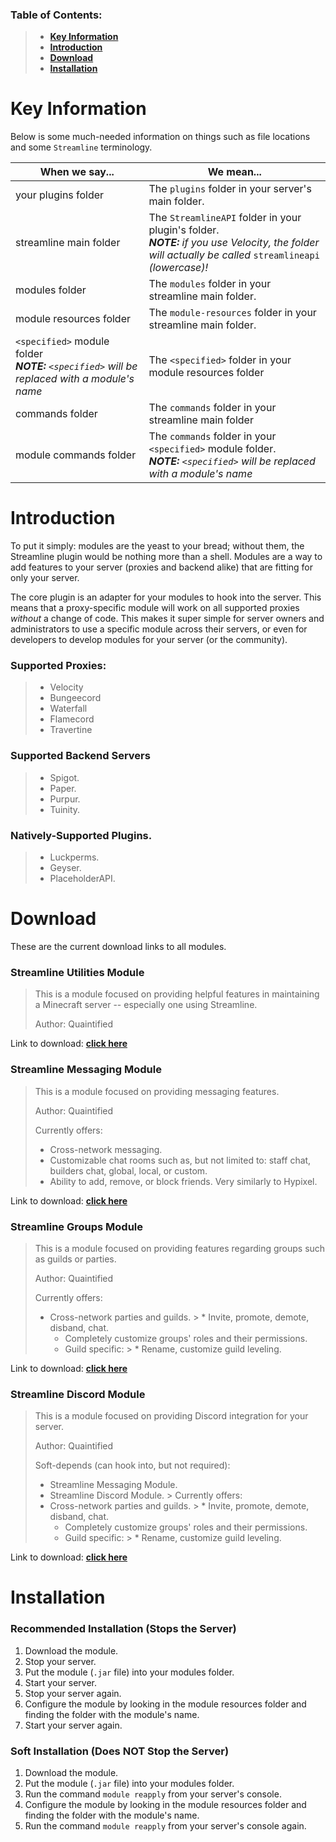 ### Table of Contents:
> * [**Key Information**](#key-information)
> * [**Introduction**](#introduction)
> * [**Download**](#download)
> * [**Installation**](#installation)

# Key Information
Below is some much-needed information on things such as file locations and some `Streamline` terminology.

| When we say...                                                                                  | We mean...                                                                                                                                                 |
|-------------------------------------------------------------------------------------------------|------------------------------------------------------------------------------------------------------------------------------------------------------------|
| your plugins folder                                                                             | The `plugins` folder in your server's main folder.                                                                                                         |
| streamline main folder                                                                          | The `StreamlineAPI` folder in your plugin's folder.<br/>***NOTE:** if you use Velocity, the folder will actually be called* `streamlineapi` *(lowercase)!* |
| modules folder                                                                                  | The `modules` folder in your streamline main folder.                                                                                                       |
| module resources folder                                                                         | The `module-resources` folder in your streamline main folder.                                                                                              |
| `<specified>` module folder<br/>***NOTE:** `<specified>` will be replaced with a module's name* | The `<specified>` folder in your module resources folder                                                                                                   |
| commands folder                                                                                 | The `commands` folder in your streamline main folder                                                                                                       |
| module commands folder                                                                          | The `commands` folder in your `<specified>` module folder.<br/>***NOTE:** `<specified>` will be replaced with a module's name*                             |


# Introduction
To put it simply: modules are the yeast to your bread; without them, the Streamline plugin would be nothing more than a shell. Modules are a way to add features to your server (proxies and backend alike) that are fitting for only your server.

The core plugin is an adapter for your modules to hook into the server. This means that a proxy-specific module will work on all supported proxies <i>without</i> a change of code. This makes it super simple for server owners and administrators to use a specific module across their servers, or even for developers to develop modules for your server (or the community).

### Supported Proxies:
> * Velocity
> * Bungeecord
> * Waterfall
> * Flamecord
> * Travertine

### Supported Backend Servers
> * Spigot.
> * Paper.
> * Purpur.
> * Tuinity.

### Natively-Supported Plugins.
> * Luckperms.
> * Geyser.
> * PlaceholderAPI.

# Download
These are the current download links to all modules.

### Streamline Utilities Module
> This is a module focused on providing helpful features in maintaining a Minecraft server -- especially one using Streamline.
> 
> Author: Quaintified

Link to download: [**click here**](https://www.spigotmc.org/resources/105543/)

### Streamline Messaging Module
> This is a module focused on providing messaging features.
>
> Author: Quaintified
>
> Currently offers:
> * Cross-network messaging.
> * Customizable chat rooms such as, but not limited to: staff chat, builders chat, global, local, or custom.
> * Ability to add, remove, or block friends. Very similarly to Hypixel.

Link to download: [**click here**](https://www.spigotmc.org/resources/105542/)

### Streamline Groups Module
> This is a module focused on providing features regarding groups such as guilds or parties.
>
> Author: Quaintified
>
> Currently offers:
> * Cross-network parties and guilds.
    >     * Invite, promote, demote, disband, chat.
>     * Completely customize groups' roles and their permissions.
>     * Guild specific:
        >         * Rename, customize guild leveling.

Link to download: [**click here**](https://www.spigotmc.org/resources/105541/)

### Streamline Discord Module
> This is a module focused on providing Discord integration for your server.
>
> Author: Quaintified
>
> Soft-depends (can hook into, but not required):
> * Streamline Messaging Module.
> * Streamline Discord Module.
    > Currently offers:
> * Cross-network parties and guilds.
    >     * Invite, promote, demote, disband, chat.
>     * Completely customize groups' roles and their permissions.
>     * Guild specific:
        >         * Rename, customize guild leveling.

Link to download: [**click here**](https://www.spigotmc.org/resources/105540/)

# Installation
### Recommended Installation (Stops the Server)
1. Download the module.
2. Stop your server.
3. Put the module (`.jar` file) into your modules folder.
4. Start your server.
5. Stop your server again.
6. Configure the module by looking in the module resources folder and finding the folder with the module's name.
7. Start your server again.

### Soft Installation (Does NOT Stop the Server)
1. Download the module.
2. Put the module (`.jar` file) into your modules folder.
3. Run the command `module reapply` from your server's console.
4. Configure the module by looking in the module resources folder and finding the folder with the module's name.
5. Run the command `module reapply` from your server's console again.